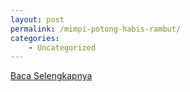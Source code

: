 ```yaml
---
layout: post
permalink: /mimpi-potong-habis-rambut/
categories:
    - Uncategorized
---
```


[Baca Selengkapnya](/03)